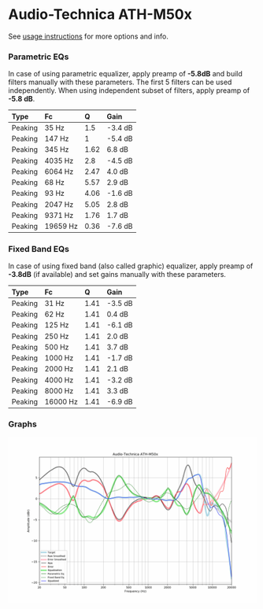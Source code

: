 # Audio-Technica ATH-M50x
See [usage instructions](https://github.com/jaakkopasanen/AutoEq#usage) for more options and info.

### Parametric EQs
In case of using parametric equalizer, apply preamp of **-5.8dB** and build filters manually
with these parameters. The first 5 filters can be used independently.
When using independent subset of filters, apply preamp of **-5.8 dB**.

| Type    | Fc       |    Q | Gain    |
|:--------|:---------|:-----|:--------|
| Peaking | 35 Hz    | 1.5  | -3.4 dB |
| Peaking | 147 Hz   | 1    | -5.4 dB |
| Peaking | 345 Hz   | 1.62 | 6.8 dB  |
| Peaking | 4035 Hz  | 2.8  | -4.5 dB |
| Peaking | 6064 Hz  | 2.47 | 4.0 dB  |
| Peaking | 68 Hz    | 5.57 | 2.9 dB  |
| Peaking | 93 Hz    | 4.06 | -1.6 dB |
| Peaking | 2047 Hz  | 5.05 | 2.8 dB  |
| Peaking | 9371 Hz  | 1.76 | 1.7 dB  |
| Peaking | 19659 Hz | 0.36 | -7.6 dB |

### Fixed Band EQs
In case of using fixed band (also called graphic) equalizer, apply preamp of **-3.8dB**
(if available) and set gains manually with these parameters.

| Type    | Fc       |    Q | Gain    |
|:--------|:---------|:-----|:--------|
| Peaking | 31 Hz    | 1.41 | -3.5 dB |
| Peaking | 62 Hz    | 1.41 | 0.4 dB  |
| Peaking | 125 Hz   | 1.41 | -6.1 dB |
| Peaking | 250 Hz   | 1.41 | 2.0 dB  |
| Peaking | 500 Hz   | 1.41 | 3.7 dB  |
| Peaking | 1000 Hz  | 1.41 | -1.7 dB |
| Peaking | 2000 Hz  | 1.41 | 2.1 dB  |
| Peaking | 4000 Hz  | 1.41 | -3.2 dB |
| Peaking | 8000 Hz  | 1.41 | 3.3 dB  |
| Peaking | 16000 Hz | 1.41 | -6.9 dB |

### Graphs
![](./Audio-Technica%20ATH-M50x.png)